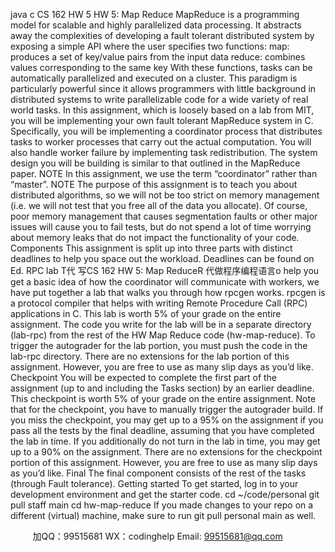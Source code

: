 java c
CS 162 HW 5
HW 5: Map Reduce
MapReduce is a programming model for scalable and highly parallelized data processing. It abstracts away the complexities of developing a fault tolerant distributed system by exposing a simple API where the user specifies two functions:
map: produces a set of key/value pairs from the input data
reduce: combines values corresponding to the same key
With these functions, tasks can be automatically parallelized and executed on a cluster. This paradigm is particularly powerful since it allows programmers with little background in distributed systems to write parallelizable code for a wide variety of real world tasks.
In this assignment, which is loosely based on a lab from MIT, you will be implementing your own fault tolerant MapReduce system in C. Specifically, you will be implementing a coordinator process that distributes tasks to worker processes that carry out the actual computation. You will also handle worker failure by implementing task redistribution. The system design you will be building is similar to that outlined in the MapReduce paper.
NOTE
In this assignment, we use the term “coordinator” rather than “master”.
NOTE
The purpose of this assignment is to teach you about distributed algorithms, so we will not be too strict on memory management (i.e. we will not test that you free all of the data you allocate). Of course, poor memory management that causes segmentation faults or other major issues will cause you to fail tests, but do not spend a lot of time worrying about memory leaks that do not impact the functionality of your code.
Components
This assignment is split up into three parts with distinct deadlines to help you space out the workload. Deadlines can be found on Ed.
RPC lab
T代 写CS 162 HW 5: Map ReduceR
代做程序编程语言o help you get a basic idea of how the coordinator will communicate with workers, we have put together a lab that walks you through how rpcgen works. rpcgen is a protocol compiler that helps with writing Remote Procedure Call (RPC) applications in C. This lab is worth 5% of your grade on the entire assignment. The code you write for the lab will be in a separate directory (lab-rpc) from the rest of the HW Map Reduce code (hw-map-reduce). To trigger the autograder for the lab portion, you must push the code in the lab-rpc directory. There are no extensions for the lab portion of this assignment. However, you are free to use as many slip days as you’d like.
Checkpoint
You will be expected to complete the first part of the assignment (up to and including the Tasks section) by an earlier deadline. This checkpoint is worth 5% of your grade on the entire assignment. Note that for the checkpoint, you have to manually trigger the autograder build. If you miss the checkpoint, you may get up to a 95% on the assignment if you pass all the tests by the final deadline, assuming that you have completed the lab in time. If you additionally do not turn in the lab in time, you may get up to a 90% on the assignment. There are no extensions for the checkpoint portion of this assignment. However, you are free to use as many slip days as you’d like.
Final
The final component consists of the rest of the tasks (through Fault tolerance).
Getting started
To get started, log in to your development environment and get the starter code.
cd ~/code/personal
git pull staff main
cd hw-map-reduce
If you made changes to your repo on a different (virtual) machine, make sure to run git pull personal main as well.





         
加QQ：99515681  WX：codinghelp  Email: 99515681@qq.com
